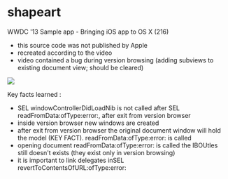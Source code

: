 shapeart
========


WWDC '13 Sample app - Bringing iOS app to OS X (216)
- this source code was not published by Apple
- recreated according to the video
- video contained a bug during version browsing (adding subviews to
  existing document view; should be cleared)
  
 
 ![](https://raw.githubusercontent.com/xhruso00/shapeart/master/appPreview.png)

 Key facts learned : 
  - SEL windowControllerDidLoadNib is not called after SEL
    readFromData:ofType:error:, after exit from version browser
  - inside version browser new windows are created
  - after exit from version browser  the original document window will
      hold the model (KEY FACT). readFromData:ofType:error: is called
  - opening document readFromData:ofType:error: is called the IBOUtles
        still doesn't exists (they exist only in version browsing)
  - it is important to link delegates inSEL
          revertToContentsOfURL:ofType:error:
